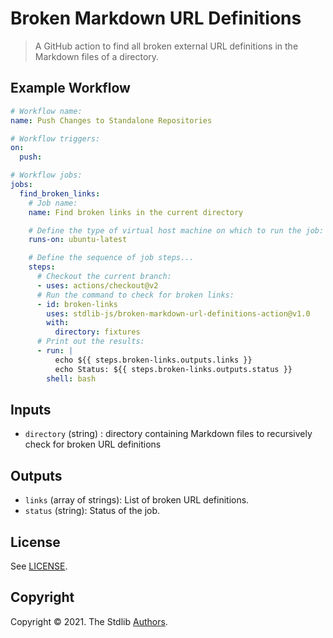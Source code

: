 <!--

@license Apache-2.0

Copyright (c) 2021 The Stdlib Authors.

Licensed under the Apache License, Version 2.0 (the "License");
you may not use this file except in compliance with the License.
You may obtain a copy of the License at

   http://www.apache.org/licenses/LICENSE-2.0

Unless required by applicable law or agreed to in writing, software
distributed under the License is distributed on an "AS IS" BASIS,
WITHOUT WARRANTIES OR CONDITIONS OF ANY KIND, either express or implied.
See the License for the specific language governing permissions and
limitations under the License.

-->

# Broken Markdown URL Definitions

> A GitHub action to find all broken external URL definitions in the Markdown files of a directory.

## Example Workflow

```yml
# Workflow name:
name: Push Changes to Standalone Repositories

# Workflow triggers:
on:
  push:

# Workflow jobs:
jobs:
  find_broken_links:
    # Job name:
    name: Find broken links in the current directory

    # Define the type of virtual host machine on which to run the job:
    runs-on: ubuntu-latest

    # Define the sequence of job steps...
    steps:
      # Checkout the current branch:
      - uses: actions/checkout@v2
      # Run the command to check for broken links:
      - id: broken-links
        uses: stdlib-js/broken-markdown-url-definitions-action@v1.0
        with:
          directory: fixtures
      # Print out the results:
      - run: |
          echo ${{ steps.broken-links.outputs.links }}
          echo Status: ${{ steps.broken-links.outputs.status }}
        shell: bash
```


## Inputs

-   `directory` (string) : directory containing Markdown files to recursively check for broken URL definitions


## Outputs 

-  `links` (array of strings): List of broken URL definitions.
-  `status` (string): Status of the job.


## License

See [LICENSE][stdlib-license].


## Copyright

Copyright &copy; 2021. The Stdlib [Authors][stdlib-authors].

<!-- Section for all links. Make sure to keep an empty line after the `section` element and another before the `/section` close. -->

<section class="links">

[stdlib]: https://github.com/stdlib-js/stdlib

[stdlib-authors]: https://github.com/stdlib-js/stdlib/graphs/contributors

[stdlib-license]: https://raw.githubusercontent.com/stdlib-js/assign-issue-on-label-action/master/LICENSE

</section>

<!-- /.links -->